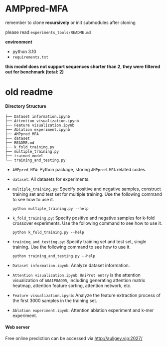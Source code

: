 # AMPpred-MFA
remember to clone **recursively** or init submodules after cloning

please read `experiments_tools/README.md`

**environment**
- python 3.10
- `requirements.txt`

**this model does not support sequences shorter than 2, they were filtered out for benchmark (total: 2)**

# old readme
#### Directory Structure

```
├── Dataset information.ipynb
├── Attention visualization.ipynb
├── Feature visualization.ipynb
├── Ablation experiment.ipynb
├── AMPpred_MFA
├── dataset
├── README.md
├── k_fold_training.py
├── multiple_training.py
├── trained_model
└── training_and_testing.py
```

- `AMPpred_MFA`: Python package, storing `AMPpred-MFA` related codes.

- `dataset`: All datasets for experiments.

- `multiple_training.py`: Specify positive and negative samples, construct training set and test set for multiple training. Use the following command to see how to use it.

  ```shell
  python multiple_training.py --help
  ```

- `k_fold_training.py`: Specify positive and negative samples for k-fold crossover experiments. Use the following command to see how to use it.

  ```shell
  python k_fold_training.py --help
  ```

- `training_and_testing.py`: Specify training set and test set, single training. Use the following command to see how to use it.

  ```shell
  python training_and_testing.py --help
  ```

- `Dataset information.ipynb`: Analyze dataset information.

- `Attention visualization.ipynb`: `UniProt entry` is the attention visualization of `A0A1P8AQ95`, including generating attention matrix heatmap, attention feature sorting, attention network, etc.

- `Feature visualization.ipynb`: Analyze the feature extraction process of the first 3000 samples in the training set.

- `Ablation experiment.ipynb`: Attention ablation experiment and k-mer experiment.

#### Web server

Free online prediction can be accessed via http://auligey.vip:2027/

